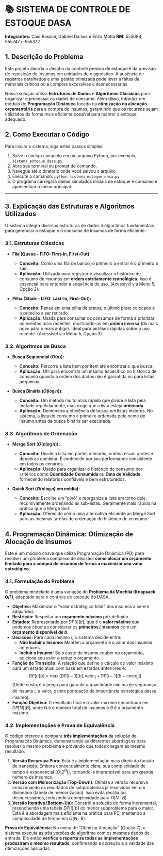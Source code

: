 # 📚 SISTEMA DE CONTROLE DE ESTOQUE DASA

**Integrantes:** Caio Rossini, Gabriel Danius e Enzo Motta
**RM:** 555084, 555747 e 555372



## 1. Descrição do Problema

Este projeto aborda o desafio do controle preciso de estoque e da previsão de reposição de insumos em unidades de diagnóstico. A ausência de registros detalhados e uma gestão otimizada pode levar a faltas de materiais críticos ou a compras excessivas e desnecessárias.

Nossa solução utiliza **Estruturas de Dados** e **Algoritmos Clássicos** para organizar e processar os dados de consumo. Além disso, introduz um módulo de **Programação Dinâmica** focado na **otimização da alocação orçamentária** para a compra de insumos, garantindo que os recursos sejam utilizados da forma mais eficiente possível para manter o estoque adequado.

## 2. Como Executar o Código

Para iniciar o sistema, siga estes passos simples:

1.  Salve o código completo em um arquivo Python, por exemplo, `sistema_estoque_dasa.py`.
2.  Abra seu terminal ou prompt de comando.
3.  Navegue até o diretório onde você salvou o arquivo.
4.  Execute o comando: `python sistema_estoque_dasa.py`
5.  O programa carregará dados simulados iniciais de estoque e consumo e apresentará o menu principal.

---

## 3. Explicação das Estruturas e Algoritmos Utilizados

O sistema integra diversas estruturas de dados e algoritmos fundamentais para gerenciar o estoque e o consumo de insumos de forma eficiente.

### 3.1. Estruturas Clássicas

* **Fila (Queue - FIFO: First-In, First-Out):**
    * **Conceito:** Como uma fila de banco, o primeiro a entrar é o primeiro a sair.
    * **Aplicação:** Utilizada para registrar e visualizar o histórico de consumo de insumos em **ordem estritamente cronológica**. Isso é essencial para entender a sequência de uso. (Acessível via Menu 5, Opção 2).

* **Pilha (Stack - LIFO: Last-In, First-Out):**
    * **Conceito:** Pense em uma pilha de pratos, o último prato colocado é o primeiro a ser retirado.
    * **Aplicação:** Usada para consultar os consumos de forma a priorizar os eventos mais recentes, mostrando-os em **ordem inversa** (do mais novo para o mais antigo). Ideal para análises rápidas sobre o uso recente. (Acessível via Menu 5, Opção 3).

### 3.2. Algoritmos de Busca

* **Busca Sequencial ($O(n)$):**
    * **Conceito:** Percorre a lista item por item até encontrar o que busca.
    * **Aplicação:** Útil para encontrar um insumo específico no histórico de consumo quando a ordem dos dados não é garantida ou para listas pequenas.

* **Busca Binária ($O(\log n)$):**
    * **Conceito:** Um método muito mais rápido que divide a lista pela metade repetidamente, mas exige que a lista esteja **ordenada**.
    * **Aplicação:** Demonstra a eficiência de busca em listas maiores. No sistema, a lista de consumo é primeiro ordenada pelo nome do insumo antes da busca binária ser executada.

### 3.3. Algoritmos de Ordenação

* **Merge Sort ($O(n \log n)$):**
    * **Conceito:** Divide a lista em partes menores, ordena essas partes e depois as combina. É conhecido por sua performance consistente em todos os cenários.
    * **Aplicação:** Usado para organizar o histórico de consumo por critérios como **Quantidade Consumida** ou **Data de Validade**, fornecendo relatórios confiáveis e bem estruturados.

* **Quick Sort ($O(n \log n)$ em média):**
    * **Conceito:** Escolhe um "pivô" e reorganiza a lista em torno dele, recursivamente ordenando as sub-listas. Geralmente mais rápido na prática que o Merge Sort.
    * **Aplicação:** Oferecido como uma alternativa eficiente ao Merge Sort para as mesmas tarefas de ordenação do histórico de consumo.



## 4. Programação Dinâmica: Otimização de Alocação de Insumos

Este é um módulo chave que utiliza Programação Dinâmica (PD) para resolver um problema complexo de decisão: **como alocar um orçamento limitado para a compra de insumos de forma a maximizar seu valor estratégico.**

### 4.1. Formulação do Problema 

O problema modelado é uma variação do **Problema da Mochila (Knapsack 0/1)**, adaptado para o controle de estoque do DASA.

* **Objetivo:** Maximizar o "valor estratégico total" dos insumos a serem adquiridos.
* **Restrição:** Respeitar um **orçamento máximo** pré-definido.
* **Estados:** Representado por $DP[i][b]$, que é o **valor máximo** que podemos obter ao considerar os **primeiros $i$ insumos** com um **orçamento disponível de $b$**.
* **Decisões:** Para cada insumo $i$, o sistema decide entre:
    * **Não Incluir o Insumo:** Mantém o orçamento e o valor dos insumos anteriores.
    * **Incluir o Insumo:** Se o custo do insumo couber no orçamento, adiciona seu valor e reduz o orçamento.
* **Função de Transição:** A relação que define o cálculo do valor máximo para um estado atual com base em estados anteriores é:
    $$DP[i][b] = \max(DP[i-1][b], \text{valor}_i + DP[i-1][b - \text{custo}_i])$$
    (Onde $\text{custo}_i$ é o preço para garantir a quantidade mínima de segurança do insumo $i$, e $\text{valor}_i$ é uma pontuação de importância estratégica desse insumo).
* **Função Objetivo:** O resultado final é o valor máximo encontrado em $DP[N][B]$, onde $N$ é o número total de insumos e $B$ é o orçamento máximo.

### 4.2. Implementações e Prova de Equivalência
O código oferece e compara **três implementações** da solução de Programação Dinâmica, demonstrando as diferentes abordagens para resolver o mesmo problema e provando que todas chegam ao mesmo resultado:

1.  **Versão Recursiva Pura:** Esta é a implementação mais direta da função de transição. Embora conceitualmente clara, sua complexidade de tempo é exponencial ($O(2^N)$), tornando-a impraticável para um grande número de insumos.
2.  **Versão com Memorização (Top-Down):** Otimiza a versão recursiva armazenando os resultados de subproblemas já resolvidos em um dicionário (tabela de memorização). Isso evita recálculos desnecessários, reduzindo a complexidade para $O(N \cdot B)$.
3.  **Versão Iterativa (Bottom-Up):** Constrói a solução de forma incremental, preenchendo uma tabela $DP[i][b]$ do menor subproblema para o maior. Esta é a abordagem mais eficiente na prática para PD, mantendo a complexidade de tempo em $O(N \cdot B)$.

**Prova de Equivalência:** No menu de "Otimizar Alocação" (Opção 7), o sistema executa as três versões do algoritmo com os mesmos dados de entrada. Ele então **verifica e reporta se todas as implementações produziram o mesmo resultado**, confirmando a correção e a validade das otimizações aplicadas.

